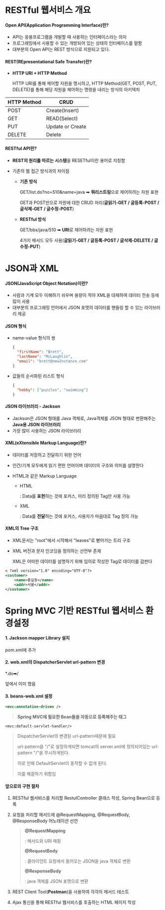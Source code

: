 # RESTful 웹서비스 개요

#### Open API(Application Programming Interface)란?

* API는 응용프로그램을 개발할 때 사용하는 인터페이스라는 의미
* 프로그래밍에서 사용할 수 있는 개방되어 있는 상태의 인터페이스를 말함
* 대부분의 Open API는 REST 방식으로 지원되고 있다.



#### REST(REpresentational Safe Transfer)란?

* **HTTP URI + HTTP Method**

  HTTP URI를 통해 제어할 자원을 명시하고, HTTP Method(GET, POST, PUT, DELETE)를 통해 해당 자원을 제어하는 명령을 내리는 방식의 아키텍처

| HTTP Method | CRUD             |
| ----------- | ---------------- |
| POST        | Create(Insert)   |
| GET         | READ(Select)     |
| PUT         | Update or Create |
| DELETE      | Delete           |



#### RESTful API란?

* **REST의 원리를 따르는 시스템**을 RESETful이란 용어로 지칭함

* 기존의 웹 접근 방식과의 차이점

  * **기존 방식**

    GET/list.do?no=510&name=java		➡ **쿼리스트링**으로 제어하려는 자원 표현

    GET과 POST만으로 자원에 대한 CRUD 처리(**글읽기-GET / 글등록-POST / 글삭제-GET / 글수정-POST**)

  * **RESTful 방식**

    GET/bbs/java/510	➡  **URI**로 제어하려는 자원 표현

    4가지 메서드 모두 사용(**글읽기-GET / 글등록-POST / 글삭제-DELETE / 글수정-PUT**)





# JSON과 XML

#### JSON(JavaScript Object Notation)이란?

* 사람과 기계 모두 이해하기 쉬우며 용량이 작아 XML을 대체하여 데이터 전송 등에 많이 사용
* 대부분의 프로그래밍 언어에서 JSON 포맷의 데이터를 핸들링 할 수 있는 라이브러리 제공



#### JSON 형식

* name-value 형식의 쌍

  ```json
  {
  	"firstName": "Brett",
  	"lastName": "McLaughlin",
  	"email": "brett@newInstance.com"
  }
  ```

* 값들의 순서화된 리스트 형식

  ```json
  {
  	"hobby": ["puzzles", "swimming"]
  }
  ```



#### JSON 라이브러리 - Jackson

* Jackson은 JSON 형태를 Java 객체로, Java객체를 JSON 형태로 변환해주는 **Java용 JSON 라이브러리**
* 가장 많이 사용하는 JSON 라이브러리





#### XML(eXtensible Markup Language)란?

* 데이터를 저장하고 전달하기 위한 언어

* 인간/기계 모두에게 읽기 편한 언어이며 데이터의 구조와 의미를 설명한다

* HTML과 같은 Markup Language

  * HTML

    : Data를 **표현**하는 것에 포커스, 미리 정의된 Tag만 사용 가능

  * XML

    : Data를 **전달**하는 것에 포커스, 사용자가 마음대로 Tag 정의 가능



#### XML의 Tree 구조

* XML문서는 "root"에서 시작해서 "leaves"로 뻗어가는 트리 구조

* XML 버전과 문자 인코딩을 정의하는 선언부 존재

  XML은 어떠한 데이터를 설명하기 위해 임의로 작성한 Tag로 데이터를 감싼다

```xml
< ?xml version="1.0" encoding="UTF-8"?>
<customer>
    <name>홍길동</name>
    <addr>서울</addr>
</customer>

```





# Spring MVC 기반 RESTful 웹서비스 환경설정

#### 1. Jackson mapper Library 설치

pom.xml에 추가



#### 2. web.xml의 DispatcherServlet url-pattern 변경

*.do➡/

앞에서 이미 했음



#### 3. beans-web.xml 설정

```xml
<mvc:annotation-driven />
```

> **Spring MVC에 필요한 Bean들을 자동으로 등록해주는 태그**



```
<mvc:default-servlet-handler/>
```

> DispatcherServlet의 변경된 url-pattern때문에 필요
>
> url-pattern을 "/"로 설정하게되면 tomcat의 server.xml에 정의되어있는 url-pattern "/"을 무시하게된다.
>
> 이로 인해 DefaultServlet이 동작할 수 없게 된다.
>
> 이를 해결하기 위함임





#### 앞으로의 구현 절차

1. RESTful 웹서비스를 처리할 RestulController 클래스 작성, Spring Bean으로 등록

2. 요청을 처리할 메서드에 @RequestMapping, @RequestBody, @ResponseBody 어노테이션 선언

   > **@RequestMapping**
   >
   > : 메서드와 URI 매핑
   >
   >  **@RequestBody**
   >
   > : 클라이언트 요청에서 들어오는 JSON을 java 객체로 변환
   >
   > **@ResponseBody**
   >
   > : java 객체를 JSON 포맷으로 변환

3. REST Client Tool(**Postman**)을 사용하여 각각의 메서드 테스트

4. Ajax 통신을 통해 RESTful 웹서비스를 호출하는 HTML 페이지 작성